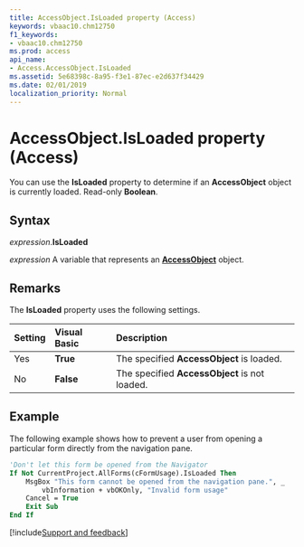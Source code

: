 ```yaml
---
title: AccessObject.IsLoaded property (Access)
keywords: vbaac10.chm12750
f1_keywords:
- vbaac10.chm12750
ms.prod: access
api_name:
- Access.AccessObject.IsLoaded
ms.assetid: 5e68398c-8a95-f3e1-87ec-e2d637f34429
ms.date: 02/01/2019
localization_priority: Normal
---
```



# AccessObject.IsLoaded property (Access)

You can use the **IsLoaded** property to determine if an **AccessObject** object is currently loaded. Read-only **Boolean**.


## Syntax

_expression_.**IsLoaded**

_expression_ A variable that represents an **[AccessObject](Access.AccessObject.md)** object.


## Remarks

The **IsLoaded** property uses the following settings.

|Setting|Visual Basic|Description|
|:-----|:-----|:-----|
|Yes|**True**|The specified **AccessObject** is loaded.|
|No|**False**|The specified **AccessObject** is not loaded.|

## Example

The following example shows how to prevent a user from opening a particular form directly from the navigation pane.

```vb
'Don't let this form be opened from the Navigator
If Not CurrentProject.AllForms(cFormUsage).IsLoaded Then
    MsgBox "This form cannot be opened from the navigation pane.", _
        vbInformation + vbOKOnly, "Invalid form usage"
    Cancel = True
    Exit Sub
End If
```



[!include[Support and feedback](~/includes/feedback-boilerplate.md)]
